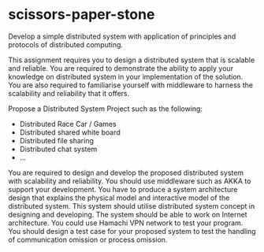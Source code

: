 # scissors-paper-stone

Develop a simple distributed system with application of principles and protocols of distributed computing.

This assignment requires you to design a distributed system that is scalable and reliable. You are required to demonstrate the ability to apply your knowledge on distributed system in your implementation of the solution. You are also required to familiarise yourself with middleware to harness the scalability and reliability that it offers.

Propose a Distributed System Project such as the following:
-	Distributed Race Car / Games
-	Distributed shared white board
-	Distributed file sharing
-	Distributed chat system
-	…

You are required to design and develop the proposed distributed system with scalability and reliability. You should use middleware such as AKKA to support your development. You have to produce a system architecture design that explains the physical model and interactive model of the distributed system. This system should utilise distributed system concept in designing and developing. The system should be able to work on Internet architecture. You could use Hamachi VPN network to test your program. You should design a test case for your proposed system to test the handling of communication omission or process omission.
